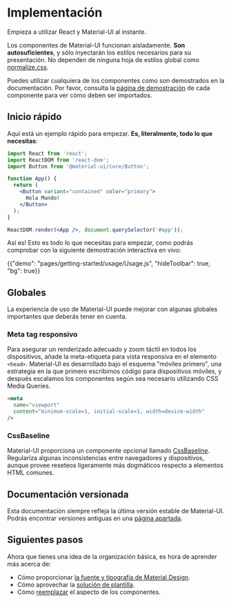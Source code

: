 # Implementación

<p class="description">Empieza a utilizar React y Material-UI al instante.</p>

Los componentes de Material-UI funcionan aisladamente. **Son autosuficientes**, y sólo inyectarán los estilos necesarios para su presentación. No dependen de ninguna hoja de estilos global como [normalize.css](https://github.com/necolas/normalize.css/).

Puedes utilizar cualquiera de los componentes como son demostrados en la documentación. Por favor, consulta la [página de demostración](/components/buttons/) de cada componente para ver cómo deben ser importados.

## Inicio rápido

Aquí está un ejemplo rápido para empezar. **Es, literalmente, todo lo que necesitas**:

```jsx
import React from 'react';
import ReactDOM from 'react-dom';
import Button from '@material-ui/core/Button';

function App() {
  return (
    <Button variant="contained" color="primary">
      Hola Mundo!
    </Button>
  );
}

ReactDOM.render(<App />, document.querySelector('#app'));
```

Así es! Esto es todo lo que necesitas para empezar, como podrás comprobar con la siguiente demostración interactiva en vivo:

{{"demo": "pages/getting-started/usage/Usage.js", "hideToolbar": true, "bg": true}}

## Globales

La experiencia de uso de Material-UI puede mejorar con algunas globales importantes que deberás tener en cuenta.

### Meta tag responsivo

Para asegurar un renderizado adecuado y zoom táctil en todos los dispositivos, añade la meta-etiqueta para vista responsiva en el elemento `<head>`. Material-UI es desarrollado bajo el esquema "móviles primero", una estrategia en la que primero escribimos código para dispositivos móviles, y después escalamos los componentes según sea necesario utilizando CSS Media Queries.

```html
<meta
  name="viewport"
  content="minimum-scale=1, initial-scale=1, width=device-width"
/>
```

### CssBaseline

Material-UI proporciona un componente opcional llamado [CssBaseline](/components/css-baseline/). Regulariza algunas inconsistencias entre navegadores y dispositivos, aunque provee reseteos ligeramente más dogmáticos respecto a elementos HTML comunes.

## Documentación versionada

Esta documentación siempre refleja la última versión estable de Material-UI. Podrás encontrar versiones antiguas en una [página apartada](https://mui.com/versions/).

## Siguientes pasos

Ahora que tienes una idea de la organización básica, es hora de aprender más acerca de:

- Cómo proporcionar [la fuente y tipografía de Material Design](/components/typography/).
- Cómo aprovechar la [solución de plantilla](/customization/theming/).
- Cómo [reemplazar](/customization/components/) el aspecto de los componentes.